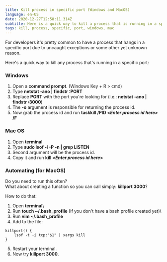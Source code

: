 ```yaml
---
title: Kill process in specific port (Windows and MacOS)
language: en-US
date: 2020-12-27T12:58:11.314Z
subtitle: Here is a quick way to kill a process that is running in a specific port.
tags: kill, process, specific, port, windows, mac
---
```

For developers it's pretty common to have a process that hangs in a specific port due to uncaught exceptions or some other yet unknown reason.

Here's a quick way to kill any process that's running in a specific port:

### Windows

1. Open a **command prompt**. (Windows Key + R > cmd)
2. Type **netstat -ano | findstr :PORT**
3. Replace **PORT** with the port you're looking for (i.e.: **netstat -ano | findstr :3000**)
4. The **\-o** argument is responsible for returning the process id.
5. Now grab the process id and run **taskkill /PID <*Enter process id here>* /F**

### Mac OS

1. Open **terminal**
2. Type **sudo lsof -i -P -n | grep LISTEN**
3. Second argument will be the process id.
4. Copy it and run **kill <*Enter process id here*>**

### Automating (for MacOS)

Do you need to run this often?\
What about creating a function so you can call simply: **killport 3000**?

How to do that:

1. Open **terminal**\
2. Run **touch ~/.bash_profile** (If you don't have a bash profile created yet)\
3. Run **vim ~/.bash_profile**
4. Add to the file:

```shell
killport() {
    lsof -t -i tcp:"$1" | xargs kill
}
```

5. Restart your terminal.
6. Now try **killport 3000**.